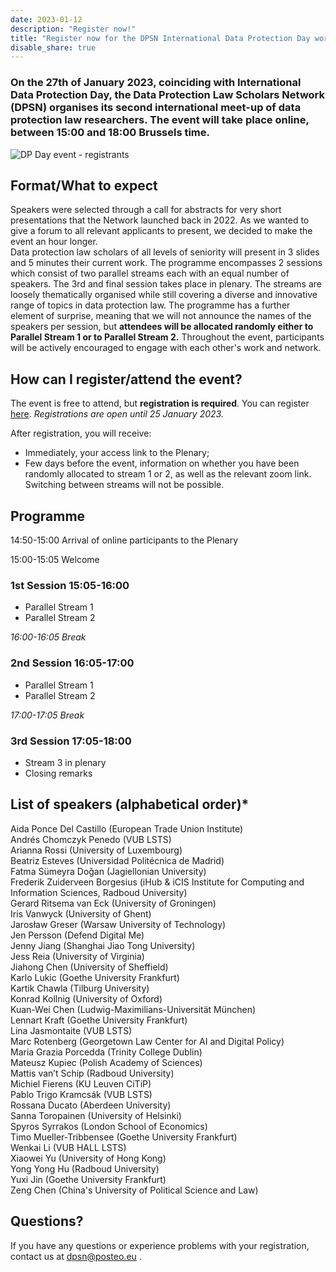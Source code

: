 ```yaml
---
date: 2023-01-12
description: "Register now!"
title: "Register now for the DPSN International Data Protection Day work-in-progress event on Friday 27th January 2023 online"
disable_share: true
---
```


### **On the 27th of January 2023, coinciding with International Data Protection Day, the Data Protection Law Scholars Network (DPSN) organises its second international meet-up of data protection law researchers. The event will take place online, between 15:00 and 18:00 Brussels time.** ###

![DP Day event - registrants](https://user-images.githubusercontent.com/85340119/212054140-426d2fbb-a5ae-4678-b108-c31f6695a270.png)


## Format/What to expect ## 

Speakers were selected through a call for abstracts for very short presentations that the Network launched back in 2022. As we wanted to give a forum to all relevant applicants to present, we decided to make the event an hour longer.  
Data protection law scholars of all levels of seniority will present in 3 slides and 5 minutes their current work. The programme encompasses 2 sessions which consist of two parallel streams each with an equal number of speakers. The 3rd and final session takes place in plenary. The streams are loosely thematically organised while still covering a diverse and innovative range of topics in data protection law. The programme has a further element of surprise, meaning that we will not announce the names of the speakers per session, but **attendees will be allocated randomly either to Parallel Stream 1 or to Parallel Stream 2.** Throughout the event, participants will be actively encouraged to engage with each other's work and network.  

## How can I register/attend the event? ##
The event is free to attend, but **registration is required**. You can register [here]( https://tilburguniversity.zoom.us/meeting/register/tJcufuugqTguGtWRddLzTCUx06mNBtr-jb6v  ).
*Registrations are open until 25 January 2023.*

After registration, you will receive: 
* Immediately, your access link to the Plenary; 
* Few days before the event, information on whether you have been randomly allocated to stream 1 or 2, as well as the relevant zoom link. Switching between streams will not be possible. 
 
## Programme ##

14:50-15:00 Arrival of online participants to the Plenary 

15:00-15:05 Welcome 

### 1st Session 15:05-16:00 ###

* Parallel Stream 1  
* Parallel Stream 2  

*16:00-16:05 Break* 

### 2nd Session 16:05-17:00 ###

* Parallel Stream 1 
* Parallel Stream 2  
 
*17:00-17:05 Break*
 
### 3rd Session 17:05-18:00 ###
 
* Stream 3 in plenary 
* Closing remarks  
 
## List of speakers (alphabetical order)* ##
Aida Ponce Del Castillo (European Trade Union Institute)   
Andrés Chomczyk Penedo (VUB LSTS)  
Arianna Rossi (University of Luxembourg)   
Beatriz Esteves (Universidad Politécnica de Madrid)   
Fatma Sümeyra Doğan (Jagiellonian University)  
Frederik Zuiderveen Borgesius (iHub & iCIS Institute for Computing and Information Sciences, Radboud University)   
Gerard Ritsema van Eck (University of Groningen)  
Iris Vanwyck (University of Ghent)      
Jarosław Greser (Warsaw University of Technology)     
Jen Persson (Defend Digital Me)   
Jenny Jiang (Shanghai Jiao Tong University)   
Jess Reia (University of Virginia)  
Jiahong Chen (University of Sheffield)  
Karlo Lukic (Goethe University Frankfurt)   
Kartik Chawla (Tilburg University)  
Konrad Kollnig (University of Oxford)   
Kuan-Wei Chen (Ludwig-Maximilians-Universität München)  
Lennart Kraft (Goethe University Frankfurt)   
Lina Jasmontaite (VUB LSTS)     
Marc Rotenberg (Georgetown Law Center for AI and Digital Policy)   
Maria Grazia Porcedda (Trinity College Dublin)  
Mateusz Kupiec (Polish Academy of Sciences)   
Mattis van’t Schip (Radboud University)  
Michiel Fierens (KU Leuven CiTiP)     
Pablo Trigo Kramcsák (VUB LSTS)   
Rossana Ducato (Aberdeen University)  
Sanna Toropainen (University of Helsinki)  
Spyros Syrrakos (London School of Economics)   
Timo Mueller-Tribbensee (Goethe University Frankfurt)   
Wenkai Li (VUB HALL LSTS)   
Xiaowei Yu (University of Hong Kong)  
Yong Yong Hu (Radboud University)  
Yuxi Jin (Goethe University Frankfurt)  
Zeng Chen (China's University of Political Science and Law)
 


## Questions? ##

If you have any questions or experience problems with your registration, contact us at dpsn@posteo.eu .
 
